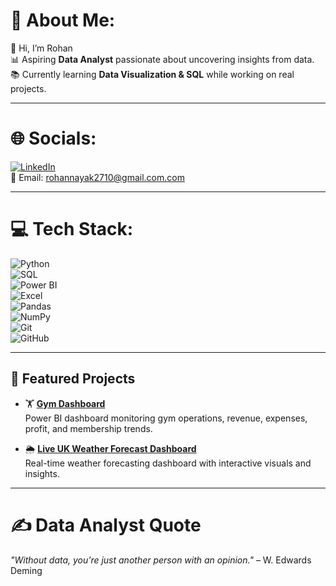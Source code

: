 # 💫 About Me:
👋 Hi, I’m Rohan  
📊 Aspiring **Data Analyst** passionate about uncovering insights from data.  
📚 Currently learning **Data Visualization & SQL** while working on real projects.  

---

# 🌐 Socials:
[![LinkedIn](https://img.shields.io/badge/LinkedIn-%230077B5.svg?logo=linkedin&logoColor=white)](https://www.linkedin.com/in/rohan-nayak-21abb9262)  
📧 Email: rohannayak2710@gmail.com.com  

---

# 💻 Tech Stack:
![Python](https://img.shields.io/badge/python-3670A0?style=for-the-badge&logo=python&logoColor=ffdd54)  
![SQL](https://img.shields.io/badge/sql-%2300f.svg?style=for-the-badge&logo=sqlite&logoColor=white)  
![Power BI](https://img.shields.io/badge/Power%20BI-F2C811?style=for-the-badge&logo=Power%20BI&logoColor=black)  
![Excel](https://img.shields.io/badge/Microsoft%20Excel-217346?style=for-the-badge&logo=microsoft-excel&logoColor=white)  
![Pandas](https://img.shields.io/badge/pandas-150458?style=for-the-badge&logo=pandas&logoColor=white)  
![NumPy](https://img.shields.io/badge/numpy-013243?style=for-the-badge&logo=numpy&logoColor=white)  
![Git](https://img.shields.io/badge/git-%23F05033.svg?style=for-the-badge&logo=git&logoColor=white)  
![GitHub](https://img.shields.io/badge/github-%23121011.svg?style=for-the-badge&logo=github&logoColor=white)  

---

## 📂 Featured Projects  
- 🏋️ [**Gym Dashboard**](https://app.powerbi.com/view?r=eyJrIjoiZmYwODA4MWUtYmI5NC00MDZjLWFlOTMtNmI1NjViNjdiZTY2IiwidCI6Ijk0MmQ5OGUxLWM1ZWItNDc3Yy05YWZjLTE3NTcyODQ2YjBjMSJ9)  
   Power BI dashboard monitoring gym operations, revenue, expenses, profit, and membership trends.  

- 🌦️ [**Live UK Weather Forecast Dashboard**](https://app.powerbi.com/view?r=eyJrIjoiNDY1Y2Y4ZjMtOWJmOC00OTdjLTgzYmEtYWY4YzI5YjM5Y2Y2IiwidCI6Ijk0MmQ5OGUxLWM1ZWItNDc3Yy05YWZjLTE3NTcyODQ2YjBjMSJ9)  
   Real-time weather forecasting dashboard with interactive visuals and insights.  

---


# ✍️ Data Analyst Quote
*"Without data, you’re just another person with an opinion."* – W. Edwards Deming  

